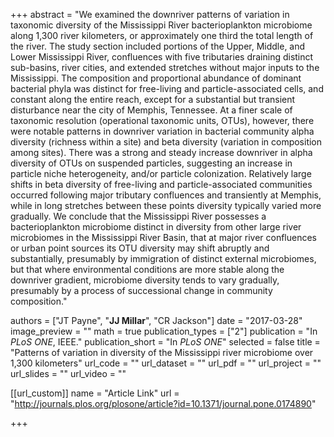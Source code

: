 +++
abstract = "We examined the downriver patterns of variation in taxonomic diversity of the Mississippi River bacterioplankton microbiome along 1,300 river kilometers, or approximately one third the total length of the river. The study section included portions of the Upper, Middle, and Lower Mississippi River, confluences with five tributaries draining distinct sub-basins, river cities, and extended stretches without major inputs to the Mississippi. The composition and proportional abundance of dominant bacterial phyla was distinct for free-living and particle-associated cells, and constant along the entire reach, except for a substantial but transient disturbance near the city of Memphis, Tennessee. At a finer scale of taxonomic resolution (operational taxonomic units, OTUs), however, there were notable patterns in downriver variation in bacterial community alpha diversity (richness within a site) and beta diversity (variation in composition among sites). There was a strong and steady increase downriver in alpha diversity of OTUs on suspended particles, suggesting an increase in particle niche heterogeneity, and/or particle colonization. Relatively large shifts in beta diversity of free-living and particle-associated communities occurred following major tributary confluences and transiently at Memphis, while in long stretches between these points diversity typically varied more gradually. We conclude that the Mississippi River possesses a bacterioplankton microbiome distinct in diversity from other large river microbiomes in the Mississippi River Basin, that at major river confluences or urban point sources its OTU diversity may shift abruptly and substantially, presumably by immigration of distinct external microbiomes, but that where environmental conditions are more stable along the downriver gradient, microbiome diversity tends to vary gradually, presumably by a process of successional change in community composition."

authors = ["JT Payne", "**JJ Millar**", "CR Jackson"]
date = "2017-03-28"
image_preview = ""
math = true
publication_types = ["2"]
publication = "In *PLoS ONE*, IEEE."
publication_short = "In *PLoS ONE*"
selected = false
title = "Patterns of variation in diversity of the Mississippi river microbiome over 1,300 kilometers"
url_code = ""
url_dataset = ""
url_pdf = ""
url_project = ""
url_slides = ""
url_video = ""

[[url_custom]]
name = "Article Link"
url = "http://journals.plos.org/plosone/article?id=10.1371/journal.pone.0174890"

+++
